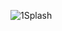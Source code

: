 ![1Splash](https://github.com/Mrinal1998-dev/task-management-app-clone/assets/78897795/fe68ef37-28a5-4c41-b76f-2acab42f022f)
